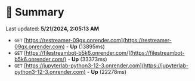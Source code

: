 # 📖 Summary
Last updated: **5/21/2024, 2:05:13 AM**

- `GET` [https://restreamer-09gx.onrender.com](https://restreamer-09gx.onrender.com) - **Up** (13895ms)
- `GET` [https://filestreambot-b5k6.onrender.com/](https://filestreambot-b5k6.onrender.com/) - **Up** (33373ms)
- `GET` [https://jupyterlab-python3-12-3.onrender.com](https://jupyterlab-python3-12-3.onrender.com) - **Up** (22278ms)
